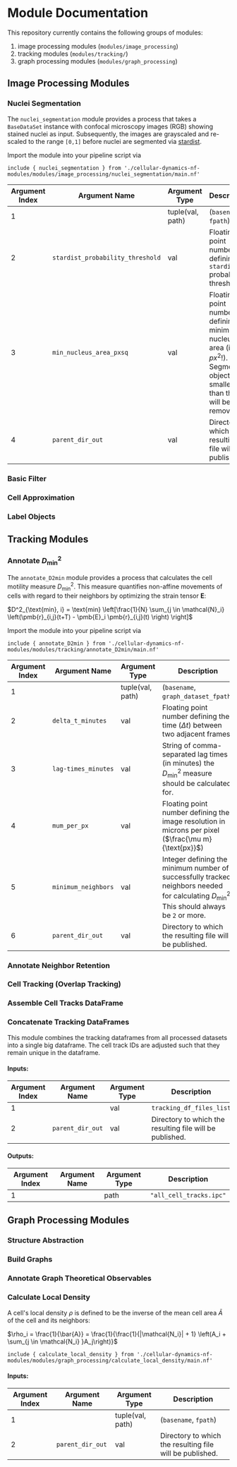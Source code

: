 # Module Documentation

This repository currently contains the following groups of modules:

1. image processing modules (`modules/image_processing`)
2. tracking modules (`modules/tracking/`)
3. graph processing modules (`modules/graph_processing`)

## Image Processing Modules

### Nuclei Segmentation
The `nuclei_segmentation` module provides a process that takes a
`BaseDataSet` instance with confocal microscopy images (RGB)  showing stained nuclei
as input. Subsequently, the images are grayscaled and re-scaled to the range `[0,1]`
before nuclei are segmented via [stardist](https://github.com/stardist/stardist).

Import the module into your pipeline script via

```nextflow
include { nuclei_segmentation } from './cellular-dynamics-nf-modules/modules/image_processing/nuclei_segmentation/main.nf'
```

|Argument Index | Argument Name|Argument Type|Description|
|-|-|-|-|
|1||tuple(val, path)|(`basename`, `fpath`)|
|2|`stardist_probability_threshold`|val|Floating point number defining `stardist` probability threshold.|
|3|`min_nucleus_area_pxsq`|val|Floating point number defining the minimum nucleus area (in $px^2$!). Segmented objects smaller than this will be removed.|
|4|`parent_dir_out`|val|Directory to which the resulting file will be published.|


### Basic Filter
### Cell Approximation
### Label Objects

## Tracking Modules

### Annotate $D^2_\text{min}$
The `annotate_D2min` module provides a process that calculates the
cell motility measure $D_\text{min}^2$. This measure quantifies non-affine
movements of cells with regard to their neighbors by optimizing the
strain tensor $\pmb{E}$:

$D^2_{\text{min}, i} = \text{min} \left[\frac{1}{N} \sum_{j \in \mathcal{N}_i} \left(\pmb{r}_{i,j}(t+T) - \pmb{E}_i \pmb{r}_{i,j}(t) \right) \right]$

Import the module into your pipeline script via

```nextflow
include { annotate_D2min } from './cellular-dynamics-nf-modules/modules/tracking/annotate_D2min/main.nf'
```

|Argument Index | Argument Name|Argument Type|Description|
|-|-|-|-|
|1||tuple(val, path)|(`basename`, `graph_dataset_fpath`)|
|2|`delta_t_minutes`|val|Floating point number defining the time ($\Delta t$) between two adjacent frames.|
|3|`lag-times_minutes`|val|String of comma-separated lag times (in minutes) the $D^2_\text{min}$ measure should be calculated for.|
|4|`mum_per_px`|val|Floating point number defining the image resolution in microns per pixel ($\frac{\mu m}{\text{px}}$)|
|5|`minimum_neighbors`|val|Integer defining the minimum number of successfully tracked neighbors needed for calculating $D^2_\text{min}$. This should always be `2` or more.|
|6|`parent_dir_out`|val|Directory to which the resulting file will be published.|

### Annotate Neighbor Retention
### Cell Tracking (Overlap Tracking)
### Assemble Cell Tracks DataFrame
### Concatenate Tracking DataFrames

This module combines the tracking dataframes from all processed datasets into a single big dataframe.
The cell track IDs are adjusted such that they remain unique in the dataframe.

#### Inputs:
|Argument Index | Argument Name|Argument Type|Description|
|-|-|-|-|
|1||val |```tracking_df_files_list```|  list of individual tracking dataframes' filepaths
|2|`parent_dir_out`|val|Directory to which the resulting file will be published.|

#### Outputs:
|Argument Index | Argument Name|Argument Type|Description|
|-|-|-|-|
|1||path |```"all_cell_tracks.ipc"```|  file path of concatenated dataframe

## Graph Processing Modules

### Structure Abstraction
### Build Graphs
### Annotate Graph Theoretical Observables

### Calculate Local Density

A cell's local density $\rho$ is defined to be the inverse of the mean
cell area $\bar{A}$ of the cell and its neighbors:

$\rho_i = \frac{1}{\bar{A}} = \frac{1}{\frac{1}{|\mathcal{N_i}| + 1} \left(A_i + \sum_{j \in \mathcal{N_i} }A_j\right)}$


```nextflow
include { calculate_local_density } from './cellular-dynamics-nf-modules/modules/graph_processing/calculate_local_density/main.nf'
```

#### Inputs:
|Argument Index | Argument Name|Argument Type|Description|
|-|-|-|-|
|1||tuple(val, path)|(`basename`, `fpath`)|
|2|`parent_dir_out`|val|Directory to which the resulting file will be published.|
